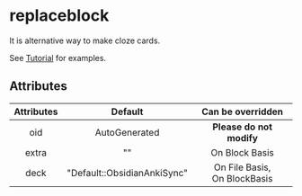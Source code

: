 # replaceblock

It is alternative way to make cloze cards.

See [Tutorial](/docs/Tutorial.md) for examples.

## Attributes

| Attributes |           Default           |         Can be overridden         |
| :--------: | :-------------------------: | :-------------------------------: |
|    oid     |        AutoGenerated        |     **Please do not modify**      |
|   extra    |             ""              |          On Block Basis           |
|    deck    | "Default::ObsidianAnkiSync" | On File Basis,<br />On BlockBasis |

